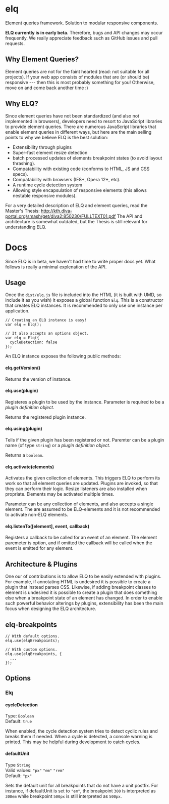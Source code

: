 # elq
Element queries framework. Solution to modular responsive components.

**ELQ currently is in early beta.** Therefore, bugs and API changes may occur frequently. We really appreciate feedback such as GitHub issues and pull requests.

## Why Element Queries?

Element queries are not for the faint hearted (read: not suitable for all projects).
If your web app consists of modules that are (or should be) responsive --- then this is most probably something for you!
Otherwise, move on and come back another time :)

## Why ELQ?

Since element queries have not been standardized (and also not implemented in browsers), developers need to resort to JavaScript libraries to provide element queries.
There are numerous JavaScript libraries that enable element queries in different ways, but here are the main selling points to why we believe ELQ is the best solution:

- Extensibility through plugins
- Super-fast element resize detection
- batch processed updates of elements breakpoint states (to avoid layout thrashing).
- Compatability with existing code (conforms to HTML, JS and CSS specs).
- Compatability with browsers (IE8+, Opera 12+, etc).
- A runtime cycle detection system
- Allowing style encapsulation of responsive elements (this allows nestable responsive modules).

For a very detailed description of ELQ and element queries, read the Master's Thesis: http://kth.diva-portal.org/smash/get/diva2:850230/FULLTEXT01.pdf
The API and architecture is somewhat outdated, but the Thesis is still relevant for understanding ELQ.

# Docs

Since ELQ is in beta, we haven't had time to write proper docs yet. What follows is really a minimal explenation of the API.

## Usage

Once the ```dist/elq.js``` file is included into the HTML (it is built with UMD, so include it as you wish) it exposes a global function ```Elq```. This is a constructor that creates ELQ instances. It is recommended to only use one instance per application.

```
// Creating an ELQ instance is easy!
var elq = Elq();

// It also accepts an options object.
var elq = Elq({
  cycleDetection: false
});
```

An ELQ instance exposes the following public methods:

#### elq.getVersion()
Returns the version of instance.

#### elq.use(plugin)
Registeres a plugin to be used by the instance. Parameter is required to be a *plugin definition object*.

Returns the registered plugin instance.

#### elq.using(plugin)
Tells if the given plugin has been registered or not. Paremter can be a plugin name (of type ```string```) or a *plugin definition object*.

Returns a ```boolean```.

#### elq.activate(elements)
Activates the given collection of elements. This triggers ELQ to perform its work so that all element queries are updated.
Plugins are invoked, so that they can perform their logic. Resize listeners are also installed when propriate.
Elements may be activated multiple times.

Parameter can be any collection of elements, and also accepts a single element. The are assumed to be ELQ-elements and it is not recommended to activate non-ELQ elements.

#### elq.listenTo([element], event, callback)
Registers a callback to be called for an event of an element. The element paremeter is option, and if omitted the callback will be called when the event is emitted for any element.

## Architecture & Plugins

One our of contributions is to allow ELQ to be easily extended with plugins. For example, if annotating HTML is undesired it is possible to create a plugin that instead parses CSS. Likewise, if adding breakpoint classes to element is undesired it is possible to create a plugin that does something else when a breakpoint state of an element has changed. In order to enable such powerful behavior alterings by plugins, extensibility has been the main focus when designing the ELQ architecture.

## elq-breakpoints

```
// With default options.
elq.use(elqBreakpoints);

// With custom options.
elq.use(elqBreakpoints, {
  ...
});
```

## Options

### Elq

#### cycleDetection
Type: `Boolean`  
Default: `true`

When enabled, the cycle detection system tries to detect cyclic rules and breaks them if needed. When a cycle is detected, a console warning is printed. This may be helpful during development to catch cycles.

#### defaultUnit
Type `String`  
Valid values: `"px"` `"em"` `"rem"`  
Default: `"px"`

Sets the default unit for all breakpoints that do not have a unit postfix. For instance, if defaultUnit is set to `"em"`, the breakpoint `300` is interpreted as `300em` while breakpoint `500px` is still interpreted as `500px`.

